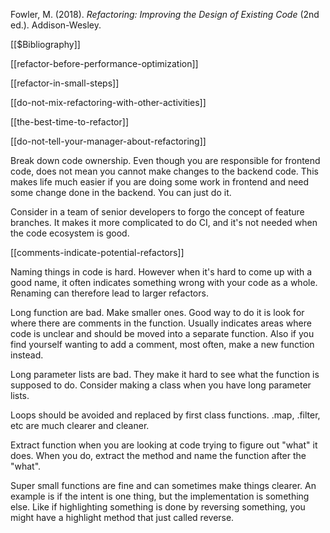 Fowler, M. (2018). _Refactoring: Improving the Design of Existing Code_ (2nd ed.). Addison-Wesley.

[[$Bibliography]]

[[refactor-before-performance-optimization]]

[[refactor-in-small-steps]]

[[do-not-mix-refactoring-with-other-activities]]

[[the-best-time-to-refactor]]

[[do-not-tell-your-manager-about-refactoring]]

Break down code ownership. Even though you are responsible for frontend code, does not mean you cannot make changes to the backend code. This makes life much easier if you are doing some work in frontend and need some change done in the backend. You can just do it.

Consider in a team of senior developers to forgo the concept of feature branches. It makes it more complicated to do CI, and it's not needed when the code ecosystem is good.

[[comments-indicate-potential-refactors]]

Naming things in code is hard. However when it's hard to come up with a good name, it often indicates something wrong with your code as a whole. Renaming can therefore lead to larger refactors.

Long function are bad. Make smaller ones. Good way to do it is look for where there are comments in the function. Usually indicates areas where code is unclear and should be moved into a separate function. Also if you find yourself wanting to add a comment, most often, make a new function instead.

Long parameter lists are bad. They make it hard to see what the function is supposed to do. Consider making a class when you have long parameter lists.

Loops should be avoided and replaced by first class functions. .map, .filter, etc are much clearer and cleaner.

Extract function when you are looking at code trying to figure out "what" it does. When you do, extract the method and name the function after the "what".

Super small functions are fine and can sometimes make things clearer. An example is if the intent is one thing, but the implementation is something else. Like if highlighting something is done by reversing something, you might have a highlight method that just called reverse.